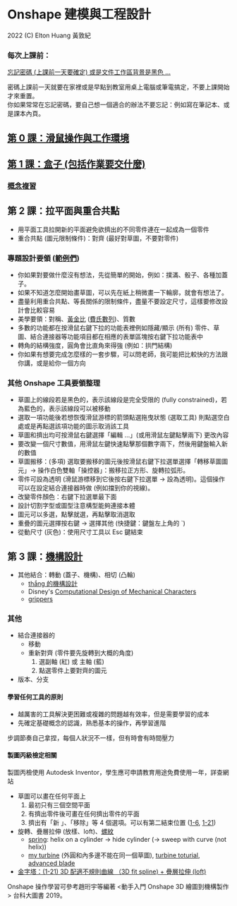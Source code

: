 # Onshape 建模與工程設計

2022 (C) Elton Huang 黃敦紀

### 每次上課前：

[忘記密碼 (上課前一天要確定) 或是文件工作區背景是黑色 ...](https://nandemoi.github.io/zl111/Onshape_Prep.pdf)  

密碼上課前一天就要在家裡或是早點到教室用桌上電腦或筆電搞定，不要上課開始才來重置。  
你如果常常在忘記密碼，要自己想一個適合的辦法不要忘記：例如寫在筆記本、或是課本內頁。  

## [第 0 課：滑鼠操作與工作環境](https://nandemoi.github.io/zl111/Onshape0.pdf)

## [第 1 課：盒子 (包括作業要交什麼)](https://nandemoi.github.io/zl111/Onshape1.pdf)

### [概念複習](https://nandemoi.github.io/zl111/Onshape_Basics.pdf)

## 第 2 課：拉平面與重合共點

* 用平面工具拉開新的平面避免欲擠出的不同零件連在一起成為一個零件
* 重合共點 (圖元限制條件)：對齊 (最好對草圖，不要對零件)

### 專題設計要領 ([範例們](https://app.box.com/s/1j9cpurlypobduekp2rlqwtvm5ce8f8o))

* 你如果對要做什麼沒有想法，先從簡單的開始，例如：撲滿、骰子、各種加蓋子。
* 如果不知道怎麼開始畫草圖，可以先在紙上稍微畫一下輪廓，就會有想法了。
* 盡量利用重合共點、等長關係的限制條件，盡量不要設定尺寸，這樣要修改設計會比較容易  
* 美學要領：對稱、[黃金比](https://www.elegantthemes.com/blog/design/the-golden-ratio-the-ultimate-guide-to-understanding-and-using-it) ([費氏數列](https://youtu.be/2tv6Ej6JVhohttps://youtu.be/2tv6Ej6JVho))、質數  
* 多數的功能都在按滑鼠右鍵下拉的功能表裡例如隱藏/顯示 (所有) 零件、草圖、結合連接器等功能項目都在相應的表單區塊按右鍵下拉功能表中  
* 轉角的結構強度，圓角會比直角來得強 (例如：拱門結構)
* 你如果有想要完成怎麼樣的一套步驟，可以問老師，我可能把比較快的方法跟你講，或是給你一個方向

### 其他 Onshape 工具要領整理

* 草圖上的線段若是黑色的，表示該線段是完全受限的 (fully constrained)，若為藍色的，表示該線段可以被移動
* 選取一項功能後若想恢復滑鼠游標的箭頭點選拖曳狀態 (選取工具) 則點選空白處或是再點選該項功能的圖示取消該工具
* 草圖和擠出均可按滑鼠右鍵選擇「編輯 ...」(或用滑鼠左鍵點擊兩下) 更改內容
* 要改變一個尺寸數值，用滑鼠左鍵快速點擊那個數字兩下，然後用鍵盤輸入新的數值
* 草圖搬移：(多項) 選取要搬移的圖元後按滑鼠右鍵下拉選單選擇「轉移草圖圖元」→ 操作白色雙軸「操控器」：搬移拉正方形、旋轉拉弧形。
* 零件可設為透明 (滑鼠游標移到它後按右鍵下拉選單 → 設為透明)。這個操作可以在設定結合連接器時做 (例如擋到你的視線)。
* 改變零件顏色：右鍵下拉選單最下面
* 設計切割字型或圖型注意構型能夠連接本體
* 圖元可以多選，點擊就選，再點擊取消選取
* 重疊的圖元選擇按右鍵 → 選擇其他 (快捷鍵：鍵盤左上角的 `)
* 從動尺寸 (灰色)：使用尺寸工具以 Esc 鍵結束

## 第 3 課：[機構設計](https://nandemoi.github.io/zl111/Mech_Design.pdf)

* 其他結合：轉動 (蓋子、機構)、相切 (凸輪)
    - [thắng 的機構設計](https://www.youtube.com/channel/UCli_RJkGWfZvw4IlDLHNCQg)
    - Disney's [Computational Design of Mechanical Characters](https://www.youtube.com/watch?v=DfznnKUwywQ)
    - [grippers](https://www.youtube.com/watch?v=YM2O3TufUlY)

### 其他

* 結合連接器的
    - 移動
    - 重新對齊 (零件要先旋轉到大概的角度)
        1. 選副軸 (紅) 或 主軸 (藍)
        2. 點選零件上要對齊的圖元
* 版本、分支

#### 學習任何工具的原則

* 越厲害的工具解決更困難或複雜的問題越有效率，但是需要學習的成本
* 先確定基礎概念的認識，熟悉基本的操作，再學習進階

步調節奏自己拿捏，每個人狀況不一樣，但有時會有時間壓力

#### 製圖丙級檢定相關

製圖丙檢使用 Autodesk Inventor，學生應可申請教育用途免費使用一年，詳查網站

* 草圖可以畫在任何平面上
    1. 最初只有三個空間平面
    2. 有擠出零件後可畫在任何擠出零件的平面
    3. 擠出有「新 」、「移除」等 4 個選項。可以有第二結束位置 ([1-6](https://cad.onshape.com/documents/9249c2150d122e1502f1ed34/w/a4d15f37f689df1031355301/e/288c812cc62fa31f95ebfe11), [1-21](https://cad.onshape.com/documents/c6b1e35a65795c97c66802b2/w/0ff0667ea435dcce608790cf/e/998a91825e14f91f3e840a64))
* 旋轉、疊層拉伸 (放樣、loft)、[螺紋](https://cad.onshape.com/documents/c008ee8ea8cf3d37d94ef197/w/2c3761f6657c5655b858a0d7/e/59318cb525f0d3f451b6dc0c?renderMode=0&uiState=6361d99c52cea82f364af199)
    - [spring](https://www.youtube.com/watch?v=kvPe4xL_3tM): helix on a cylinder → hide cylinder (→ sweep with curve (not helix))  
    - [my turbine](https://cad.onshape.com/documents/6516990dfb7b111938482bcc/w/4816bf2c26d5c6e1b660a654/e/c9770ba1b9c090db5e21a4e7?renderMode=0&uiState=636476f1e931cd608134074e) (外圓和內多邊不能在同一個草圖), [turbine toturial](https://www.youtube.com/watch?v=L1OqJp5kW0U), [advanced blade](https://www.youtube.com/watch?v=DIfwAZwuAjE)
* [金字塔：(1-21) 3D 配適不規則曲線 （3D fit spline) + 疊層拉伸 (loft)](https://cad.onshape.com/documents/39a652e02f04760b3553b242/w/2e1123d31be357a511c37e43/e/559d40ee06e6a56e4d32811d)

Onshape 操作學習可參考趙珩宇等編著 &lt;動手入門 Onshape 3D 繪圖到機構製作&gt; 台科大圖書 2019。
